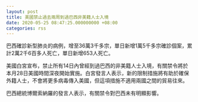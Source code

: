 ```yaml
---
layout: post
title: 美國禁止過去兩周到過巴西非美籍人士入境
date: 2020-05-25 08:47:25.000000000 +08:00
categories: rss
---
```


巴西確診新型肺炎的病例，增至36萬3千多宗，單日新增1萬5千多宗確診個案，累計2萬2千6百多人死亡，單日新增653人死亡。

美國白宮宣布，禁止所有14日內曾經到過巴西的非美籍人士入境，有關禁令將於本月28日美國時間深夜開始實施。白宮發言人表示，新的限制措施將有助於確保外籍人士，不會將更多病毒傳入美國，但這項措施不適用兩國之間的貿易往來。

巴西總統博爾索納羅的發言人表示，有關禁令對巴西未有明顯影響。
